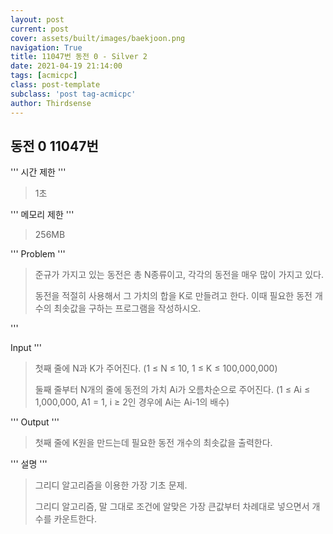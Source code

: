 ```yaml
---
layout: post
current: post
cover: assets/built/images/baekjoon.png
navigation: True
title: 11047번 동전 0 - Silver 2
date: 2021-04-19 21:14:00
tags: [acmicpc]
class: post-template
subclass: 'post tag-acmicpc'
author: Thirdsense
---
```




## 동전 0 11047번

'''
시간 제한
'''

> 1초

'''
메모리 제한
'''
> 256MB


'''
Problem
'''
> 준규가 가지고 있는 동전은 총 N종류이고, 각각의 동전을 매우 많이 가지고 있다.
>
> 동전을 적절히 사용해서 그 가치의 합을 K로 만들려고 한다. 이때 필요한 동전 개수의 최솟값을 구하는 프로그램을 작성하시오.

'''

Input
'''

> 첫째 줄에 N과 K가 주어진다. (1  ≤ N ≤ 10, 1 ≤ K ≤ 100,000,000)
>
> 둘째 줄부터 N개의 줄에 동전의 가치 Ai가 오름차순으로 주어진다. (1 ≤ Ai ≤ 1,000,000, A1 = 1, i ≥ 2인 경우에 Ai는 Ai-1의 배수)

'''
Output
'''

> 첫째 줄에 K원을 만드는데 필요한 동전 개수의 최솟값을 출력한다.

'''
설명
'''

> 그리디 알고리즘을 이용한 가장 기초 문제.
>
> 그리디 알고리즘, 말 그대로 조건에 알맞은 가장 큰값부터 차례대로 넣으면서 개수를 카운트한다.

<script src="https://gist.github.com/Thirdsense3/cec5f89a7bf8ed4ea271fa1bc8394dde.js"></script>